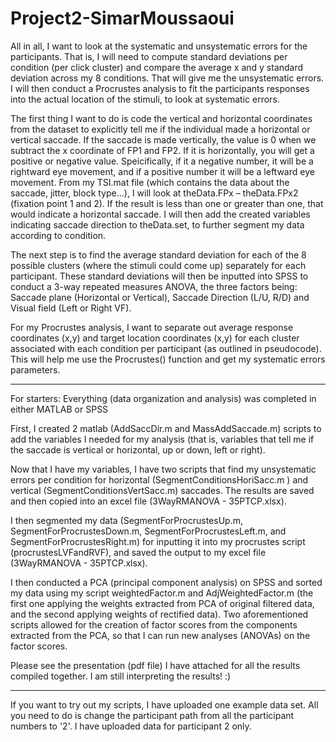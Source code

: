 # Project2-SimarMoussaoui

All in all, I want to look at the systematic and unsystematic errors for the participants. That is, I will need to compute standard deviations per condition (per click cluster) and compare the average x and y standard deviation across my 8 conditions. That will give me the unsystematic errors. I will then conduct a Procrustes analysis to fit the participants responses into the actual location of the stimuli, to look at systematic errors.

The first thing I want to do is code the vertical and horizontal coordinates from the dataset to explicitly tell me if the individual made a horizontal or vertical saccade. If the saccade is made vertically, the value is 0 when we subtract the x coordinate of FP1 and FP2. If it is horizontally, you will get a positive or negative value. Speicifically, if it a negative number, it will be a rightward eye movement, and if a positive number it will be a leftward eye movement. From my TSI.mat file (which contains the data about the saccade, jitter, block type…), I will look at theData.FPx – theData.FPx2 (fixation point 1 and 2). If the result is less than one or greater than one, that would indicate a horizontal saccade. I will then add the created variables indicating saccade direction to theData.set, to further segment my data according to condition.

The next step is to find the average standard deviation for each of the 8 possible clusters (where the stimuli could come up) separately for each participant. These standard deviations will then be inputted into SPSS to conduct a 3-way repeated measures ANOVA, the three factors being: Saccade plane (Horizontal or Vertical), Saccade Direction (L/U, R/D) and Visual field (Left or Right VF).

For my Procrustes analysis, I want to separate out average response coordinates (x,y) and target location coordinates (x,y) for each cluster associated with each condition per participant (as outlined in pseudocode). This will help me use the Procrustes() function and get my systematic errors parameters.

___________________________________________________________________________________________________________________

For starters: Everything (data organization and analysis) was completed in either MATLAB or SPSS

First, I created 2 matlab (AddSaccDir.m and MassAddSaccade.m) scripts to add the variables I needed for my analysis (that is, variables that tell me if the saccade is vertical or horizontal, up or down, left or right).

Now that I have my variables, I have two scripts that find my unsystematic errors per condition for horizontal (SegmentConditionsHoriSacc.m ) and vertical (SegmentConditionsVertSacc.m) saccades. The results are saved and then copied into an excel file (3WayRMANOVA - 35PTCP.xlsx).

I then segmented my data (SegmentForProcrustesUp.m, SegmentForProcrustesDown.m, SegmentForProcrustesLeft.m, and SegmentForProcrustesRight.m) for inputting it into my procrustes script (procrustesLVFandRVF), and saved the output to my excel file (3WayRMANOVA - 35PTCP.xlsx). 

I then conducted a PCA (principal component analysis) on SPSS and sorted my data using my script weightedFactor.m and AdjWeightedFactor.m (the first one applying the weights extracted from PCA of original filtered data, and the second applying weights of rectified data). Two aforementioned scripts allowed for the creation of factor scores from the components extracted from the PCA, so that I can run  new analyses (ANOVAs) on the factor scores. 

Please see the presentation (pdf file) I have attached for all the results compiled together. I am still interpreting the results! :) 

____________________________________________________________________________________________________________________

If you want to try out my scripts, I have uploaded one example data set. All you need to do is change the participant path from all the participant numbers to '2'. I have uploaded data for participant 2 only.
